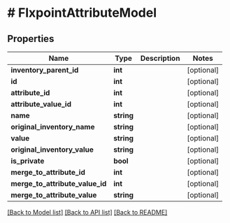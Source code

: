 # # FlxpointAttributeModel

## Properties

Name | Type | Description | Notes
------------ | ------------- | ------------- | -------------
**inventory_parent_id** | **int** |  | [optional]
**id** | **int** |  | [optional]
**attribute_id** | **int** |  | [optional]
**attribute_value_id** | **int** |  | [optional]
**name** | **string** |  | [optional]
**original_inventory_name** | **string** |  | [optional]
**value** | **string** |  | [optional]
**original_inventory_value** | **string** |  | [optional]
**is_private** | **bool** |  | [optional]
**merge_to_attribute_id** | **int** |  | [optional]
**merge_to_attribute_value_id** | **int** |  | [optional]
**merge_to_attribute_value** | **string** |  | [optional]

[[Back to Model list]](../../README.md#models) [[Back to API list]](../../README.md#endpoints) [[Back to README]](../../README.md)
